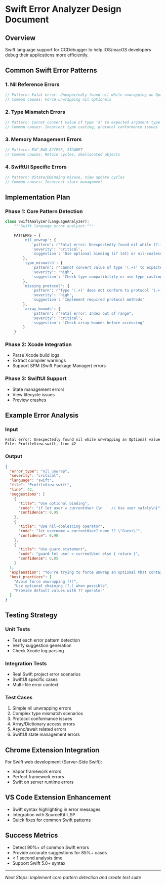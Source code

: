 # Swift Error Analyzer Design Document

## Overview
Swift language support for CCDebugger to help iOS/macOS developers debug their applications more efficiently.

## Common Swift Error Patterns

### 1. Nil Reference Errors
```swift
// Pattern: Fatal error: Unexpectedly found nil while unwrapping an Optional value
// Common causes: Force unwrapping nil optionals
```

### 2. Type Mismatch Errors
```swift
// Pattern: Cannot convert value of type 'X' to expected argument type 'Y'
// Common causes: Incorrect type casting, protocol conformance issues
```

### 3. Memory Management Errors
```swift
// Pattern: EXC_BAD_ACCESS, SIGABRT
// Common causes: Retain cycles, deallocated objects
```

### 4. SwiftUI Specific Errors
```swift
// Pattern: @State/@Binding misuse, View update cycles
// Common causes: Incorrect state management
```

## Implementation Plan

### Phase 1: Core Pattern Detection
```python
class SwiftAnalyzer(LanguageAnalyzer):
    """Swift language error analyzer."""
    
    PATTERNS = {
        'nil_unwrap': {
            'pattern': r"Fatal error: Unexpectedly found nil while (?:implicitly )?unwrapping an Optional value",
            'severity': 'critical',
            'suggestion': 'Use optional binding (if let) or nil-coalescing operator (??)'
        },
        'type_mismatch': {
            'pattern': r"Cannot convert value of type '(.+)' to expected argument type '(.+)'",
            'severity': 'high',
            'suggestion': 'Check type compatibility or use type casting'
        },
        'missing_protocol': {
            'pattern': r"Type '(.+)' does not conform to protocol '(.+)'",
            'severity': 'high',
            'suggestion': 'Implement required protocol methods'
        },
        'array_bounds': {
            'pattern': r"Fatal error: Index out of range",
            'severity': 'critical',
            'suggestion': 'Check array bounds before accessing'
        }
    }
```

### Phase 2: Xcode Integration
- Parse Xcode build logs
- Extract compiler warnings
- Support SPM (Swift Package Manager) errors

### Phase 3: SwiftUI Support
- State management errors
- View lifecycle issues
- Preview crashes

## Example Error Analysis

### Input
```
Fatal error: Unexpectedly found nil while unwrapping an Optional value
File: ProfileView.swift, line 42
```

### Output
```json
{
  "error_type": "nil_unwrap",
  "severity": "critical",
  "language": "swift",
  "file": "ProfileView.swift",
  "line": 42,
  "suggestions": [
    {
      "title": "Use optional binding",
      "code": "if let user = currentUser {\n    // Use user safely\n}",
      "confidence": 0.95
    },
    {
      "title": "Use nil-coalescing operator",
      "code": "let username = currentUser?.name ?? \"Guest\"",
      "confidence": 0.90
    },
    {
      "title": "Use guard statement",
      "code": "guard let user = currentUser else { return }",
      "confidence": 0.85
    }
  ],
  "explanation": "You're trying to force unwrap an optional that contains nil. This is one of the most common Swift runtime errors.",
  "best_practices": [
    "Avoid force unwrapping (!)",
    "Use optional chaining (?.) when possible",
    "Provide default values with ?? operator"
  ]
}
```

## Testing Strategy

### Unit Tests
- Test each error pattern detection
- Verify suggestion generation
- Check Xcode log parsing

### Integration Tests
- Real Swift project error scenarios
- SwiftUI specific cases
- Multi-file error context

### Test Cases
1. Simple nil unwrapping errors
2. Complex type mismatch scenarios
3. Protocol conformance issues
4. Array/Dictionary access errors
5. Async/await related errors
6. SwiftUI state management errors

## Chrome Extension Integration

For Swift web development (Server-Side Swift):
- Vapor framework errors
- Perfect framework errors
- Swift on server runtime errors

## VS Code Extension Enhancement

- Swift syntax highlighting in error messages
- Integration with SourceKit-LSP
- Quick fixes for common Swift patterns

## Success Metrics

- Detect 90%+ of common Swift errors
- Provide accurate suggestions for 85%+ cases
- < 1 second analysis time
- Support Swift 5.0+ syntax

---

*Next Steps: Implement core pattern detection and create test suite*